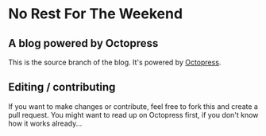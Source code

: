 No Rest For The Weekend
=======================

A blog powered by Octopress
---------------------------

This is the source branch of the blog. It's powered by [Octopress](http://www.octopress.org).


Editing / contributing
----------------------

If you want to make changes or contribute, feel free to fork this and create a pull request. You might want to read up on Octopress first, if you don't know how it works already...